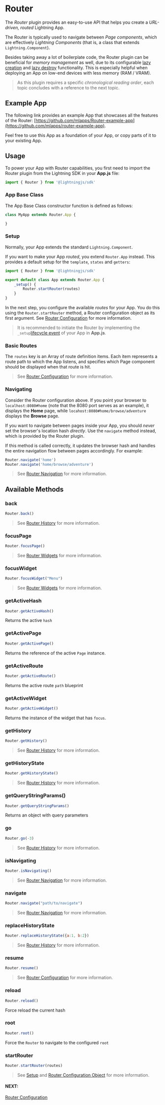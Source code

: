 # Router

The *Router* plugin provides an easy-to-use API that helps you create a *URL-driven, routed* Lightning App.

The Router is typically used to navigate between *Page components*, which are effectively *Lightning Components* (that is, a class that extends `Lightning.Component`).

Besides taking away a lot of boilerplate code, the Router plugin can be beneficial for *memory management* as well, due to its configurable [lazy creation](settings.md#lazyCreate) and [lazy destroy](settings.md#lazyDestroy) functionality. This is especially helpful when deploying an App on low-end devices with less memory (RAM / VRAM).

> As this plugin requires a specific *chronological reading order*, each topic concludes with a reference to the next topic.

## Example App

The following link provides an example App that showcases all the features of the Router: [https://github.com/mlapps/Router-example-app](https://github.com/mlapps/router-example-app).

Feel free to use this App as a foundation of your App, or copy parts of it to your existing App.

## Usage

To power your App with Router capabilities, you first need to import the Router plugin from the Lightning SDK
in your **App.js** file:

```js
import { Router } from '@lightningjs/sdk'
```

### App Base Class

The App Base Class constructor function is defined as follows:

```js
class MyApp extends Router.App {

}
```

### Setup

Normally, your App extends the standard `Lightning.Component`.

If you want to make your App *routed*, you extend `Router.App` instead. This provides a default setup for the `template`, `states` and `getters`:

```js
import { Router } from '@lightningjs/sdk'

export default class App extends Router.App {
    _setup() {
        Router.startRouter(routes)
    }
}
```

In the next step, you configure the available *routes* for your App. You do this using the `Router.startRouter` method, a Router configuration object as its first argument. See [Router Configuration](configuration.md) for more information.

> It is recommended to initiate the Router by implementing the `_setup`[lifecycle event](../../../lightning-core-reference/Components/LifecycleEvents.md) of your App in **App.js**.

### Basic Routes

The `routes` key is an Array of route definition items. Each item represents a route path to which the App listens, and specifies which Page component should be displayed when that route is hit.

> See [Router Configuration](configuration.md#routes) for more information.

### Navigating

Consider the Router configuration above. If you point your browser to `localhost:8080#home` (note that the 8080 port serves as an example), it displays the **Home** page, while  `locahost:8080#home/browse/adventure` displays the **Browse** page.

If you want to navigate between pages inside your App, you should *never* set the browser's location hash *directly*.
Use the `navigate` method instead, which is provided by the Router plugin.

If this method is called correctly, it updates the browser hash and handles the entire navigation flow between pages accordingly. For example:

```js
Router.navigate('home')
Router.navigate('home/browse/adventure')
```

> See [Router Navigation](navigation.md) for more information.

## Available Methods

### back

```js
Router.back()
```

> See [Router History](history.md#back) for more information.

### focusPage

```js
Router.focusPage()
```

> See [Router Widgets](widgets.md#handling-focus) for more information.

### focusWidget

```js
Router.focusWidget("Menu")
```

> See [Router Widgets](widgets.md#handling-focus) for more information.

### getActiveHash

```js
Router.getActiveHash()
```

Returns the active `hash`

### getActivePage

```js
Router.getActivePage()
```

Returns the reference of the active `Page` instance.

### getActiveRoute

```js
Router.getActiveRoute()
```

Returns the active route `path` blueprint

### getActiveWidget

```js
Router.getActiveWidget()
```

Returns the instance of the widget that has `focus`.

### getHistory

```js
Router.getHistory()
```

> See [Router History](history.md#gethistory) for more information.

### getHistoryState

```js
Router.getHistoryState()
```

> See [Router History](history.md#gethistorystate) for more information.

### getQueryStringParams()

```js
Router.getQueryStringParams()
```

Returns an object with query parameters

### go

```js
Router.go(-3)
```

> See [Router History](history.md#go) for more information.

### isNavigating

```js
Router.isNavigating()
```

> See [Router Navigation](navigation.md#is-navigating) for more information.

### navigate

```js
Router.navigate("path/to/navigate")
```

> See [Router Navigation](navigation.md#router-navigation) for more information.

### replaceHistoryState

```js
Router.replaceHistoryState({a:1, b:2})
```

> See [Router History](history.md#replacehistorystate) for more information.

### resume

```js
Router.resume()
```

> See [Router Configuration](configuration.md#bootcomponent) for more information.

### reload

```js
Router.reload()
```

Force reload the current hash

### root

```js
Router.root()
```

Force the `Router` to navigate to the configured `root`

### startRouter

```js
Router.startRouter(routes)
```

> See [Setup](#setup) and [Router Configuration Object](configuration.md#router-configuration) for more information.

#### NEXT:
[Router Configuration](configuration.md)
